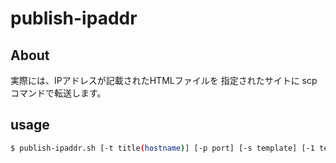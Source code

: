 # publish-ipaddr

## About

実際には、IPアドレスが記載されたHTMLファイルを
指定されたサイトに
scpコマンドで転送します。

## usage

``` bash
$ publish-ipaddr.sh [-t title(hostname)] [-p port] [-s template] [-1 text1] [-2 text2] scp_dst
```
